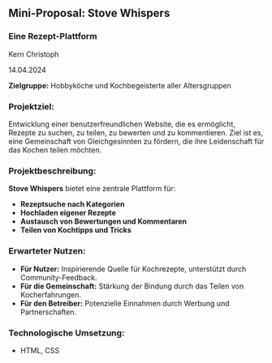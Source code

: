 ## Mini-Proposal: Stove Whispers
### Eine Rezept-Plattform

Kern Christoph

14.04.2024

**Zielgruppe:** Hobbyköche und Kochbegeisterte aller Altersgruppen  

### Projektziel:
Entwicklung einer benutzerfreundlichen Website, die es ermöglicht, Rezepte zu suchen, zu teilen, zu bewerten und zu kommentieren. Ziel ist es, eine Gemeinschaft von Gleichgesinnten zu fördern, die ihre Leidenschaft für das Kochen teilen möchten.

### Projektbeschreibung:
**Stove Whispers** bietet eine zentrale Plattform für:
- **Rezeptsuche nach Kategorien**
- **Hochladen eigener Rezepte**
- **Austausch von Bewertungen und Kommentaren**
- **Teilen von Kochtipps und Tricks**

### Erwarteter Nutzen:
- **Für Nutzer:** Inspirierende Quelle für Kochrezepte, unterstützt durch Community-Feedback.
- **Für die Gemeinschaft:** Stärkung der Bindung durch das Teilen von Kocherfahrungen.
- **Für den Betreiber:** Potenzielle Einnahmen durch Werbung und Partnerschaften.

### Technologische Umsetzung:
- HTML, CSS


